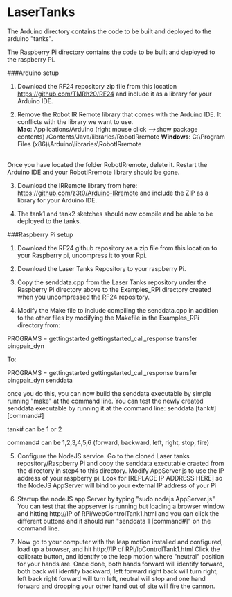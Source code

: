 # LaserTanks

The Arduino directory contains the code to be built and deployed to the arduino "tanks".

The Raspberry Pi directory contains the code to be built and deployed to the raspberry Pi.

###Arduino setup
1) Download the RF24 repository zip file from this location https://github.com/TMRh20/RF24 and include it as a library for your Arduino IDE.  

2) Remove the Robot IR Remote library that comes with the Arduino IDE.  It conflicts with the library we want to use.<BR>
<B>Mac</B>: Applications/Arduino (right mouse click -->show package contents) /Contents/Java/libraries/RobotIRremote
<B>Windows</B>: C:\Program Files (x86)\Arduino\libraries\RobotIRremote
<BR>
Once you have located the folder RobotIRremote, delete it. Restart the Arduino IDE and your RobotIRremote library should be gone. 

3) Download the IRRemote library from here: https://github.com/z3t0/Arduino-IRremote and include the ZIP as a library for your Arduino IDE.

4) The tank1 and tank2 sketches should now compile and be able to be deployed to the tanks.

###Raspberry Pi setup
1) Download the RF24 github repository as a zip file from this location to your Raspberry pi, uncompress it to your Rpi.

2) Download the Laser Tanks Repository to your raspberry Pi.

3) Copy the senddata.cpp from the Laser Tanks repository under the Raspberry Pi directory above to the Examples_RPi directory created when you uncompressed the RF24 repository.

4) Modify the Make file to include compiling the senddata.cpp in addition to the other files by modifying the Makefile in the Examples_RPi directory from:

PROGRAMS = gettingstarted gettingstarted_call_response transfer pingpair_dyn

To:

PROGRAMS = gettingstarted gettingstarted_call_response transfer pingpair_dyn senddata

once you do this, you can now build the senddata executable by simple running "make" at the command line.
You can test the newly created senddata executable by running it at the command line:  senddata [tank#] [command#]

tank# can be 1 or 2

command# can be 1,2,3,4,5,6 (forward, backward, left, right, stop, fire)

5) Configure the NodeJS service.  Go to the cloned Laser tanks repository/Raspberry Pi and copy the senddata executable craeted from the directory in step4 to this directory.   Modify AppServer.js to use the IP address of your raspberry pi.   Look for [REPLACE IP ADDRESS HERE] so the NodeJS AppServer will bind to your external IP address of your Pi

6) Startup the nodeJS app Server by typing "sudo nodejs AppServer.js"   You can test that the appserver is running but loading a browser window and hitting http://IP of RPi/webControlTank1.html and you can click the different buttons and it should run "senddata 1 [command#]" on the command line.

7) Now go to your computer with the leap motion installed and configured, load up a browser, and hit http://IP of RPi/lpControlTank1.html    Click the calibrate button, and identify to the leap motion where "neutral" position for your hands are.  Once done, both hands forward will identify forward, both back will identify backward, left forward right back will turn right, left back right forward will turn left, neutral will stop and one hand forward and dropping your other hand out of site will fire the cannon.

